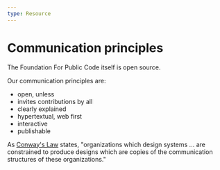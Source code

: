 ```yaml
---
type: Resource
---
```


# Communication principles

The Foundation For Public Code itself is open source.

Our communication principles are:

* open, unless
* invites contributions by all
* clearly explained
* hypertextual, web first
* interactive
* publishable

As [Conway's Law](https://en.wikipedia.org/wiki/Conway%27s_law) states, "organizations which design systems ... are constrained to produce designs which are copies of the communication structures of these organizations."
